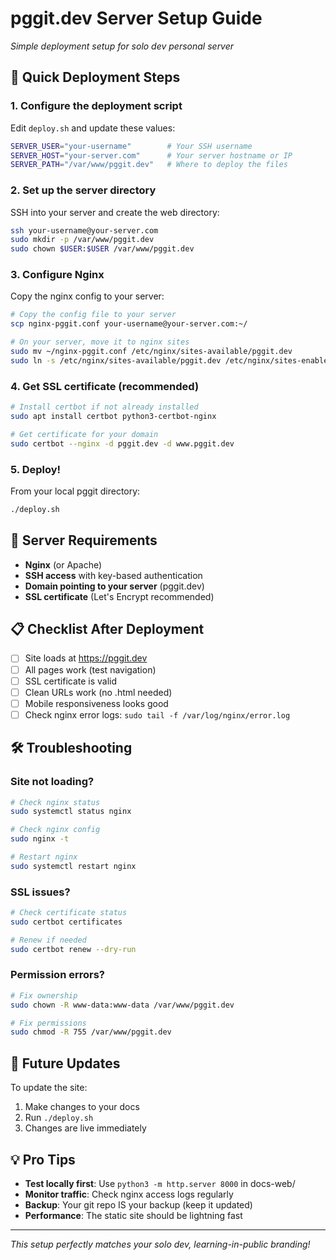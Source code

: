# pggit.dev Server Setup Guide

*Simple deployment setup for solo dev personal server*

## 🚀 Quick Deployment Steps

### 1. Configure the deployment script

Edit `deploy.sh` and update these values:
```bash
SERVER_USER="your-username"        # Your SSH username
SERVER_HOST="your-server.com"      # Your server hostname or IP
SERVER_PATH="/var/www/pggit.dev"   # Where to deploy the files
```

### 2. Set up the server directory

SSH into your server and create the web directory:
```bash
ssh your-username@your-server.com
sudo mkdir -p /var/www/pggit.dev
sudo chown $USER:$USER /var/www/pggit.dev
```

### 3. Configure Nginx

Copy the nginx config to your server:
```bash
# Copy the config file to your server
scp nginx-pggit.conf your-username@your-server.com:~/

# On your server, move it to nginx sites
sudo mv ~/nginx-pggit.conf /etc/nginx/sites-available/pggit.dev
sudo ln -s /etc/nginx/sites-available/pggit.dev /etc/nginx/sites-enabled/
```

### 4. Get SSL certificate (recommended)

```bash
# Install certbot if not already installed
sudo apt install certbot python3-certbot-nginx

# Get certificate for your domain
sudo certbot --nginx -d pggit.dev -d www.pggit.dev
```

### 5. Deploy!

From your local pggit directory:
```bash
./deploy.sh
```

## 🔧 Server Requirements

- **Nginx** (or Apache)
- **SSH access** with key-based authentication
- **Domain pointing to your server** (pggit.dev)
- **SSL certificate** (Let's Encrypt recommended)

## 📋 Checklist After Deployment

- [ ] Site loads at https://pggit.dev
- [ ] All pages work (test navigation)
- [ ] SSL certificate is valid
- [ ] Clean URLs work (no .html needed)
- [ ] Mobile responsiveness looks good
- [ ] Check nginx error logs: `sudo tail -f /var/log/nginx/error.log`

## 🛠️ Troubleshooting

### Site not loading?
```bash
# Check nginx status
sudo systemctl status nginx

# Check nginx config
sudo nginx -t

# Restart nginx
sudo systemctl restart nginx
```

### SSL issues?
```bash
# Check certificate status
sudo certbot certificates

# Renew if needed
sudo certbot renew --dry-run
```

### Permission errors?
```bash
# Fix ownership
sudo chown -R www-data:www-data /var/www/pggit.dev

# Fix permissions
sudo chmod -R 755 /var/www/pggit.dev
```

## 🚀 Future Updates

To update the site:
1. Make changes to your docs
2. Run `./deploy.sh`
3. Changes are live immediately

## 💡 Pro Tips

- **Test locally first**: Use `python3 -m http.server 8000` in docs-web/
- **Monitor traffic**: Check nginx access logs regularly
- **Backup**: Your git repo IS your backup (keep it updated)
- **Performance**: The static site should be lightning fast

---

*This setup perfectly matches your solo dev, learning-in-public branding!*